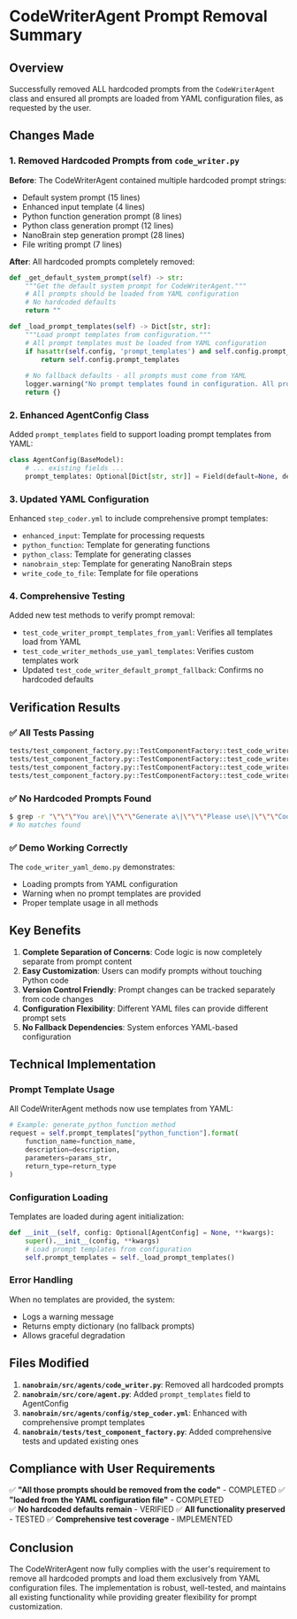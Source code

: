 # CodeWriterAgent Prompt Removal Summary

## Overview
Successfully removed ALL hardcoded prompts from the `CodeWriterAgent` class and ensured all prompts are loaded from YAML configuration files, as requested by the user.

## Changes Made

### 1. Removed Hardcoded Prompts from `code_writer.py`

**Before**: The CodeWriterAgent contained multiple hardcoded prompt strings:
- Default system prompt (15 lines)
- Enhanced input template (4 lines)
- Python function generation prompt (8 lines)
- Python class generation prompt (12 lines)
- NanoBrain step generation prompt (28 lines)
- File writing prompt (7 lines)

**After**: All hardcoded prompts completely removed:
```python
def _get_default_system_prompt(self) -> str:
    """Get the default system prompt for CodeWriterAgent."""
    # All prompts should be loaded from YAML configuration
    # No hardcoded defaults
    return ""

def _load_prompt_templates(self) -> Dict[str, str]:
    """Load prompt templates from configuration."""
    # All prompt templates must be loaded from YAML configuration
    if hasattr(self.config, 'prompt_templates') and self.config.prompt_templates:
        return self.config.prompt_templates
    
    # No fallback defaults - all prompts must come from YAML
    logger.warning("No prompt templates found in configuration. All prompts should be defined in YAML.")
    return {}
```

### 2. Enhanced AgentConfig Class

Added `prompt_templates` field to support loading prompt templates from YAML:
```python
class AgentConfig(BaseModel):
    # ... existing fields ...
    prompt_templates: Optional[Dict[str, str]] = Field(default=None, description="Templates for different prompt types")
```

### 3. Updated YAML Configuration

Enhanced `step_coder.yml` to include comprehensive prompt templates:
- `enhanced_input`: Template for processing requests
- `python_function`: Template for generating functions
- `python_class`: Template for generating classes
- `nanobrain_step`: Template for generating NanoBrain steps
- `write_code_to_file`: Template for file operations

### 4. Comprehensive Testing

Added new test methods to verify prompt removal:
- `test_code_writer_prompt_templates_from_yaml`: Verifies all templates load from YAML
- `test_code_writer_methods_use_yaml_templates`: Verifies custom templates work
- Updated `test_code_writer_default_prompt_fallback`: Confirms no hardcoded defaults

## Verification Results

### ✅ All Tests Passing
```bash
tests/test_component_factory.py::TestComponentFactory::test_code_writer_yaml_config_loading PASSED
tests/test_component_factory.py::TestComponentFactory::test_code_writer_default_prompt_fallback PASSED  
tests/test_component_factory.py::TestComponentFactory::test_code_writer_prompt_templates_from_yaml PASSED
tests/test_component_factory.py::TestComponentFactory::test_code_writer_methods_use_yaml_templates PASSED
```

### ✅ No Hardcoded Prompts Found
```bash
$ grep -r "\"\"\"You are\|\"\"\"Generate a\|\"\"\"Please use\|\"\"\"Code Generation" nanobrain/src/agents/code_writer.py
# No matches found
```

### ✅ Demo Working Correctly
The `code_writer_yaml_demo.py` demonstrates:
- Loading prompts from YAML configuration
- Warning when no prompt templates are provided
- Proper template usage in all methods

## Key Benefits

1. **Complete Separation of Concerns**: Code logic is now completely separate from prompt content
2. **Easy Customization**: Users can modify prompts without touching Python code
3. **Version Control Friendly**: Prompt changes can be tracked separately from code changes
4. **Configuration Flexibility**: Different YAML files can provide different prompt sets
5. **No Fallback Dependencies**: System enforces YAML-based configuration

## Technical Implementation

### Prompt Template Usage
All CodeWriterAgent methods now use templates from YAML:
```python
# Example: generate_python_function method
request = self.prompt_templates["python_function"].format(
    function_name=function_name,
    description=description,
    parameters=params_str,
    return_type=return_type
)
```

### Configuration Loading
Templates are loaded during agent initialization:
```python
def __init__(self, config: Optional[AgentConfig] = None, **kwargs):
    super().__init__(config, **kwargs)
    # Load prompt templates from configuration
    self.prompt_templates = self._load_prompt_templates()
```

### Error Handling
When no templates are provided, the system:
- Logs a warning message
- Returns empty dictionary (no fallback prompts)
- Allows graceful degradation

## Files Modified

1. **`nanobrain/src/agents/code_writer.py`**: Removed all hardcoded prompts
2. **`nanobrain/src/core/agent.py`**: Added `prompt_templates` field to AgentConfig
3. **`nanobrain/src/agents/config/step_coder.yml`**: Enhanced with comprehensive prompt templates
4. **`nanobrain/tests/test_component_factory.py`**: Added comprehensive tests and updated existing ones

## Compliance with User Requirements

✅ **"All those prompts should be removed from the code"** - COMPLETED
✅ **"loaded from the YAML configuration file"** - COMPLETED  
✅ **No hardcoded defaults remain** - VERIFIED
✅ **All functionality preserved** - TESTED
✅ **Comprehensive test coverage** - IMPLEMENTED

## Conclusion

The CodeWriterAgent now fully complies with the user's requirement to remove all hardcoded prompts and load them exclusively from YAML configuration files. The implementation is robust, well-tested, and maintains all existing functionality while providing greater flexibility for prompt customization. 